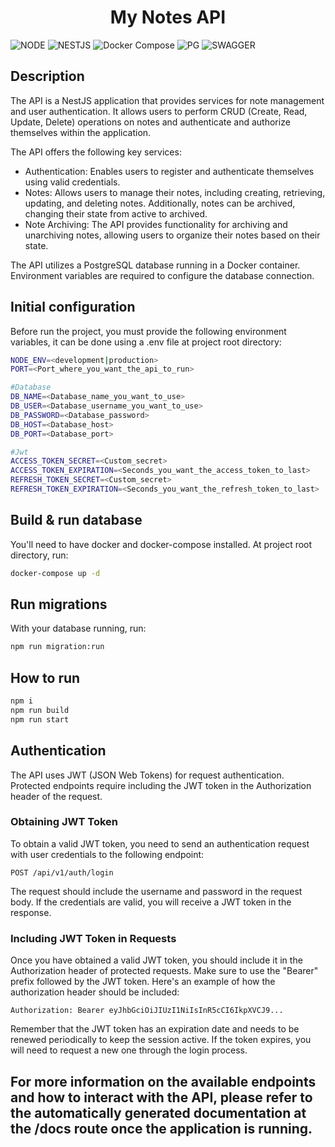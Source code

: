 <h1 align="center">My Notes API</h1>

![NODE](https://img.shields.io/badge/NODE-18.13.0-8FC965?labelColor=5D9741&style=for-the-badge) ![NESTJS](https://img.shields.io/badge/NESTJS-9.4.2-389AD5?labelColor=31C4F3&style=for-the-badge) ![Docker Compose](https://img.shields.io/badge/Docker--compose-2.13.0-8FC965?labelColor=5D9741&style=for-the-badge) ![PG](https://img.shields.io/badge/Postgresql-15-389AD5?labelColor=31C4F3&style=for-the-badge) ![SWAGGER](https://img.shields.io/badge/SWAGGER-^6.3.0-8FC965?labelColor=5D9741&style=for-the-badge)

## Description

The API is a NestJS application that provides services for note management and user authentication. It allows users to perform CRUD (Create, Read, Update, Delete) operations on notes and authenticate and authorize themselves within the application.

The API offers the following key services:

- Authentication: Enables users to register and authenticate themselves using valid credentials.
- Notes: Allows users to manage their notes, including creating, retrieving, updating, and deleting notes. Additionally, notes can be archived, changing their state from active to archived.
- Note Archiving: The API provides functionality for archiving and unarchiving notes, allowing users to organize their notes based on their state.

The API utilizes a PostgreSQL database running in a Docker container. Environment variables are required to configure the database connection.


## Initial configuration
Before run the project, you must provide the following environment variables, it can be done using a .env file at project root directory:

```bash
NODE_ENV=<development|production>
PORT=<Port_where_you_want_the_api_to_run>

#Database
DB_NAME=<Database_name_you_want_to_use>
DB_USER=<Database_username_you_want_to_use>
DB_PASSWORD=<Database_password>
DB_HOST=<Database_host>
DB_PORT=<Database_port>

#Jwt
ACCESS_TOKEN_SECRET=<Custom_secret>
ACCESS_TOKEN_EXPIRATION=<Seconds_you_want_the_access_token_to_last>
REFRESH_TOKEN_SECRET=<Custom_secret>
REFRESH_TOKEN_EXPIRATION=<Seconds_you_want_the_refresh_token_to_last>
```

## Build & run database
You'll need to have docker and docker-compose installed.
At project root directory, run:
```bash
docker-compose up -d
```

## Run migrations
With your database running, run:
```bash
npm run migration:run
```

## How to run

```bash
npm i
npm run build
npm run start
```

## Authentication

The API uses JWT (JSON Web Tokens) for request authentication. Protected endpoints require including the JWT token in the Authorization header of the request.

### Obtaining JWT Token

To obtain a valid JWT token, you need to send an authentication request with user credentials to the following endpoint:

```POST /api/v1/auth/login```


The request should include the username and password in the request body. If the credentials are valid, you will receive a JWT token in the response.

### Including JWT Token in Requests

Once you have obtained a valid JWT token, you should include it in the Authorization header of protected requests. Make sure to use the "Bearer" prefix followed by the JWT token. Here's an example of how the authorization header should be included:

```Authorization: Bearer eyJhbGciOiJIUzI1NiIsInR5cCI6IkpXVCJ9...```

Remember that the JWT token has an expiration date and needs to be renewed periodically to keep the session active. If the token expires, you will need to request a new one through the login process.

## For more information on the available endpoints and how to interact with the API, please refer to the automatically generated documentation at the /docs route once the application is running.
